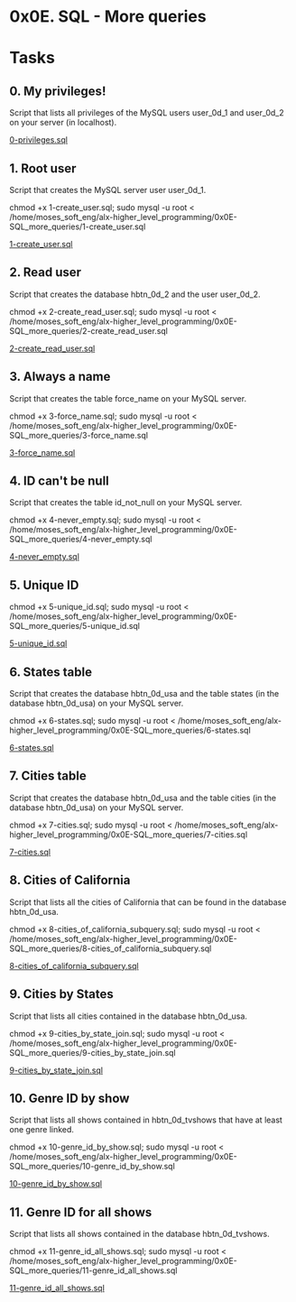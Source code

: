# 0x0E. SQL - More queries 

# Tasks
## 0. My privileges!
Script that lists all privileges of the MySQL users user_0d_1 and user_0d_2 on your server (in localhost).

[0-privileges.sql](0-privileges.sql)



## 1. Root user
Script that creates the MySQL server user user_0d_1.

chmod +x 1-create_user.sql; 
sudo mysql -u root < /home/moses_soft_eng/alx-higher_level_programming/0x0E-SQL_more_queries/1-create_user.sql

[1-create_user.sql](1-create_user.sql)

## 2. Read user 
Script that creates the database hbtn_0d_2 and the user user_0d_2.

chmod +x 2-create_read_user.sql; 
sudo mysql -u root < /home/moses_soft_eng/alx-higher_level_programming/0x0E-SQL_more_queries/2-create_read_user.sql

[2-create_read_user.sql](2-create_read_user.sql)

## 3. Always a name
Script that creates the table force_name on your MySQL server.

chmod +x 3-force_name.sql; 
sudo mysql -u root < /home/moses_soft_eng/alx-higher_level_programming/0x0E-SQL_more_queries/3-force_name.sql

[3-force_name.sql](3-force_name.sql)

## 4. ID can't be null 
Script that creates the table id_not_null on your MySQL server.

chmod +x 4-never_empty.sql; 
sudo mysql -u root < /home/moses_soft_eng/alx-higher_level_programming/0x0E-SQL_more_queries/4-never_empty.sql

[4-never_empty.sql](4-never_empty.sql)

## 5. Unique ID 

chmod +x 5-unique_id.sql; 
sudo mysql -u root < /home/moses_soft_eng/alx-higher_level_programming/0x0E-SQL_more_queries/5-unique_id.sql

[5-unique_id.sql](5-unique_id.sql)

## 6. States table
Script that creates the database hbtn_0d_usa and the table states (in the database hbtn_0d_usa) on your MySQL server.

chmod +x 6-states.sql; 
sudo mysql -u root < /home/moses_soft_eng/alx-higher_level_programming/0x0E-SQL_more_queries/6-states.sql

[6-states.sql](6-states.sql)

## 7. Cities table
Script that creates the database hbtn_0d_usa and the table cities (in the database hbtn_0d_usa) on your MySQL server.

chmod +x 7-cities.sql; 
sudo mysql -u root < /home/moses_soft_eng/alx-higher_level_programming/0x0E-SQL_more_queries/7-cities.sql

[7-cities.sql](7-cities.sql)


## 8. Cities of California
Script that lists all the cities of California that can be found in the database hbtn_0d_usa.

chmod +x 8-cities_of_california_subquery.sql; 
sudo mysql -u root < /home/moses_soft_eng/alx-higher_level_programming/0x0E-SQL_more_queries/8-cities_of_california_subquery.sql

[8-cities_of_california_subquery.sql](8-cities_of_california_subquery.sql)

## 9. Cities by States 
Script that lists all cities contained in the database hbtn_0d_usa.

chmod +x 9-cities_by_state_join.sql; 
sudo mysql -u root < /home/moses_soft_eng/alx-higher_level_programming/0x0E-SQL_more_queries/9-cities_by_state_join.sql

[9-cities_by_state_join.sql](9-cities_by_state_join.sql)

## 10. Genre ID by show 
Script that lists all shows contained in hbtn_0d_tvshows that have at least one genre linked.

chmod +x 10-genre_id_by_show.sql; 
sudo mysql -u root < /home/moses_soft_eng/alx-higher_level_programming/0x0E-SQL_more_queries/10-genre_id_by_show.sql

[10-genre_id_by_show.sql](10-genre_id_by_show.sql)


## 11. Genre ID for all shows
Script that lists all shows contained in the database hbtn_0d_tvshows.

chmod +x 11-genre_id_all_shows.sql; 
sudo mysql -u root < /home/moses_soft_eng/alx-higher_level_programming/0x0E-SQL_more_queries/11-genre_id_all_shows.sql

[11-genre_id_all_shows.sql](11-genre_id_all_shows.sql)
